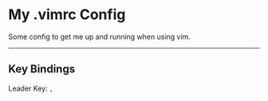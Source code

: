 # My .vimrc Config

Some config to get me up and running when using vim.

---

Key Bindings
---
Leader Key: `,`
